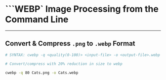 # ```WEBP` Image Processing from the Command Line


---


## Convert & Compress `.png` to `.webp` Format

```bash
# SYNTAX: cwebp -q <quality(0-100)> <input-file> -o <output-file>.webp

# Convert/compress with 20% reduction in size to webp

cwebp -q 80 Cats.png -o Cats.webp
```
